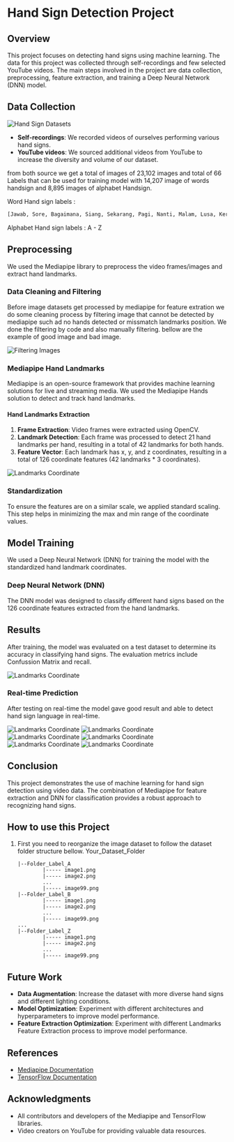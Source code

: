 # Hand Sign Detection Project

## Overview
This project focuses on detecting hand signs using machine learning. The data for this project was collected through self-recordings and few selected YouTube videos. The main steps involved in the project are data collection, preprocessing, feature extraction, and training a Deep Neural Network (DNN) model.

## Data Collection
![Hand Sign Datasets](assets/Datasets.png)
- **Self-recordings**: We recorded videos of ourselves performing various hand signs.
- **YouTube videos**: We sourced additional videos from YouTube to increase the diversity and volume of our dataset.

from both source we get a total of images of 23,102 images and total of 66 Labels that can be used for training model with 14,207 image of words handsign and 8,895 images of alphabet Handsign.

Word Hand sign labels : 
``````SQL
[Jawab, Sore, Bagaimana, Siang, Sekarang, Pagi, Nanti, Malam, Lusa, Kerja, Kemarin, Kantor, Hari Ini, Besok, Aku, Bapak, Dia, Ibu, Kalian, Kamu, Lelah, Maaf, Makan, sama, sedih, senang, terima kasih, Tolong, Apa, Baik, Berapa, Halo, Dimana, Kapan, Kemana, Mengapa, Sabar, Sakit, Siapa, Tidur]
``````
Alphabet Hand sign labels : A - Z 

## Preprocessing
We used the Mediapipe library to preprocess the video frames/images and extract hand landmarks.

### Data Cleaning and Filtering
Before image datasets get processed by mediapipe for feature extration we do some cleaning process by filtering image that cannot be detected by mediapipe such ad no hands detected or missmatch landmarks position. We done the filtering by code and also manually filtering. bellow are the example of good image and bad image.

![Filtering Images](assets/badvsgoodImage.png)

### Mediapipe Hand Landmarks
Mediapipe is an open-source framework that provides machine learning solutions for live and streaming media. We used the Mediapipe Hands solution to detect and track hand landmarks.

#### Hand Landmarks Extraction
1. **Frame Extraction**: Video frames were extracted using OpenCV.
2. **Landmark Detection**: Each frame was processed to detect 21 hand landmarks per hand, resulting in a total of 42 landmarks for both hands.
3. **Feature Vector**: Each landmark has x, y, and z coordinates, resulting in a total of 126 coordinate features (42 landmarks * 3 coordinates).


![Landmarks Coordinate](assets/FeatureExtraction.png)

### Standardization
To ensure the features are on a similar scale, we applied standard scaling. This step helps in minimizing the max and min range of the coordinate values.

## Model Training
We used a Deep Neural Network (DNN) for training the model with the standardized hand landmark coordinates.

### Deep Neural Network (DNN)
The DNN model was designed to classify different hand signs based on the 126 coordinate features extracted from the hand landmarks.

## Results
After training, the model was evaluated on a test dataset to determine its accuracy in classifying hand signs. The evaluation metrics include Confussion Matrix and recall.

![Landmarks Coordinate](assets/Result.jpeg)

### Real-time Prediction
After testing on real-time the model gave good result and able to detect hand sign language in real-time.

![Landmarks Coordinate](assets/RealtilemResult1.png)
![Landmarks Coordinate](assets/RealtilemResult22.png)
![Landmarks Coordinate](assets/RealtilemResult3.png)
![Landmarks Coordinate](assets/RealtilemResult4.png)
![Landmarks Coordinate](assets/RealtilemResult5.png)
![Landmarks Coordinate](assets/RealtilemResult6.png)

## Conclusion
This project demonstrates the use of machine learning for hand sign detection using video data. The combination of Mediapipe for feature extraction and DNN for classification provides a robust approach to recognizing hand signs.

## How to use this Project

1. First you need to reorganize the image dataset to follow the dataset folder structure bellow.
   Your_Dataset_Folder
   ``````Shell
   |--Folder_Label_A
           |----- image1.png
           |----- image2.png
           ...
           |----- image99.png
   |--Folder_Label_B
           |----- image1.png
           |----- image2.png
           ...
           |----- image99.png
   ...
   |--Folder_Label_Z
           |----- image1.png
           |----- image2.png
           ...
           |----- image99.png
   ``````
   
## Future Work
- **Data Augmentation**: Increase the dataset with more diverse hand signs and different lighting conditions.
- **Model Optimization**: Experiment with different architectures and hyperparameters to improve model performance.
- **Feature Extraction Optimization**: Experiment with different Landmarks Feature Extraction process to improve model performance.

## References
- [Mediapipe Documentation](https://google.github.io/mediapipe/)
- [TensorFlow Documentation](https://www.tensorflow.org/api_docs)

## Acknowledgments
- All contributors and developers of the Mediapipe and TensorFlow libraries.
- Video creators on YouTube for providing valuable data resources.
